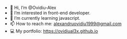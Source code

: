 - 👋 Hi, I’m @Ovidiu-Alex
- 👀 I’m interested in front-end developer.
- 🌱 I’m currently learning javascript.
- 📫 How to reach me: alexandruovidiu1999@gmail.com
- 💻 My portfolio: https://ovidiual3x.github.io

<!---
OvidiuAl3x/OvidiuAl3x is a ✨ special ✨ repository because its `README.md` (this file) appears on your GitHub profile.
You can click the Preview link to take a look at your changes.
--->
